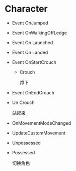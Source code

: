 # Character

- Event OnJumped

- Event OnWalkingOffLedge

- Event On Launched

- Event On Landed

- Event OnStartCrouch

  - Crouch

    蹲下

- Event OnEndCrouch

- Un Crouch

  站起来

- OnMovementModeChanged

- UpdateCustomMovement

- Unpossessed

- Possessed

  切换角色